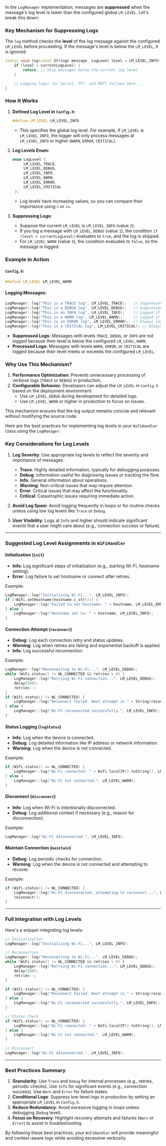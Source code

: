 In the `LogManager` implementation, messages are **suppressed** when the message's log level is lower than the configured global `LM_LEVEL`. Let's break this down:

### Key Mechanism for Suppressing Logs

The `log` method checks the **level** of the log message against the configured `LM_LEVEL` before proceeding. If the message's level is below the `LM_LEVEL`, it is ignored:

```cpp
static void log(const String& message, LogLevel level = LM_LEVEL_INFO) {
    if (level < currentLogLevel) {
        return; // Skip messages below the current log level
    }

    // Logging logic for Serial, TFT, and MQTT follows here...
}
```

### How It Works

1. **Defined Log Level in `Config.h`:**
   ```cpp
   #define LM_LEVEL LM_LEVEL_INFO
   ```
   - This specifies the global log level. For example, if `LM_LEVEL` is `LM_LEVEL_INFO`, the logger will only process messages at `LM_LEVEL_INFO` or higher (`WARN`, `ERROR`, `CRITICAL`).

2. **Log Levels Enum:**
   ```cpp
   enum LogLevel {
        LM_LEVEL_TRACE,
        LM_LEVEL_DEBUG,
        LM_LEVEL_INFO,
        LM_LEVEL_WARN,
        LM_LEVEL_ERROR,
        LM_LEVEL_CRITICAL
    };
   ```
   - Log levels have increasing values, so you can compare their importance using `<` or `>=`.

3. **Suppressing Logs:**
   - Suppose the current `LM_LEVEL` is `LM_LEVEL_INFO` (value `2`).
   - If you log a message with `LM_LEVEL_DEBUG` (value `1`), the condition `if (level < currentLogLevel)` evaluates to `true`, and the log is skipped.
   - For `LM_LEVEL_WARN` (value `3`), the condition evaluates to `false`, so the message is logged.

### Example in Action

#### `Config.h`:
```cpp
#define LM_LEVEL LM_LEVEL_WARN
```

#### Logging Messages:
```cpp
LogManager::log("This is a TRACE log", LM_LEVEL_TRACE);   // Suppressed if LM_LEVEL > TRACE
LogManager::log("This is a DEBUG log", LM_LEVEL_DEBUG);   // Suppressed if LM_LEVEL > DEBUG
LogManager::log("This is an INFO log", LM_LEVEL_INFO);    // Logged if LM_LEVEL <= INFO
LogManager::log("This is a WARN log", LM_LEVEL_WARN);     // Logged if LM_LEVEL <= WARN
LogManager::log("This is an ERROR log", LM_LEVEL_ERROR);  // Always logged if LM_LEVEL <= ERROR
LogManager::log("This is a CRITICAL log", LM_LEVEL_CRITICAL); // Always logged

```

- **Suppressed Logs:** Messages with levels `TRACE`, `DEBUG`, or `INFO` are not logged because their level is below the configured `LM_LEVEL_WARN`.
- **Processed Logs:** Messages with levels `WARN`, `ERROR`, or `CRITICAL` are logged because their level meets or exceeds the configured `LM_LEVEL`.

### Why Use This Mechanism?

1. **Performance Optimization:** Prevents unnecessary processing of verbose logs (`TRACE` or `DEBUG`) in production.
2. **Configurable Behavior:** Developers can adjust the `LM_LEVEL` in `Config.h` based on the deployment environment:
   - Use `LM_LEVEL_DEBUG` during development for detailed logs.
   - Use `LM_LEVEL_WARN` or higher in production to focus on issues. 

This mechanism ensures that the log output remains concise and relevant without modifying the source code.

Here are the best practices for implementing log levels in your `WiFiHandler` class using the `LogManager`:

### Key Considerations for Log Levels

1. **Log Severity**: Use appropriate log levels to reflect the severity and importance of messages. 
   - **Trace**: Highly detailed information, typically for debugging purposes.
   - **Debug**: Information useful for diagnosing issues or tracking the flow.
   - **Info**: General information about operations.
   - **Warning**: Non-critical issues that may require attention.
   - **Error**: Critical issues that may affect the functionality.
   - **Critical**: Catastrophic issues requiring immediate action.

2. **Avoid Log Spam**: Avoid logging frequently in loops or for routine checks unless using low log levels like `Trace` or `Debug`.

3. **User Visibility**: Logs at `Info` and higher should indicate significant events that a user might care about (e.g., connection success or failure).

---

### Suggested Log Level Assignments in `WiFiHandler`

#### Initialization (`init`)
- **Info**: Log significant steps of initialization (e.g., starting Wi-Fi, hostname setting).
- **Error**: Log failure to set hostname or connect after retries.

Example:
```cpp
LogManager::log("Initializing Wi-Fi...", LM_LEVEL_INFO);
if (!WiFi.setHostname(hostname.c_str())) {
    LogManager::log("Failed to set hostname: " + hostname, LM_LEVEL_ERROR);
} else {
    LogManager::log("Hostname set to: " + hostname, LM_LEVEL_INFO);
}
```

#### Connection Attempt (`reconnect`)
- **Debug**: Log each connection retry and status updates.
- **Warning**: Log when retries are failing and exponential backoff is applied.
- **Info**: Log successful reconnection.

Example:
```cpp
LogManager::log("Reconnecting to Wi-Fi...", LM_LEVEL_DEBUG);
while (WiFi.status() != WL_CONNECTED && retries > 0) {
    LogManager::log("Retrying Wi-Fi connection...", LM_LEVEL_DEBUG);
    delay(500);
    retries--;
}
if (WiFi.status() != WL_CONNECTED) {
    LogManager::log("Reconnect failed. Next attempt in " + String(reconnectDelay / 1000) + " seconds.", LM_LEVEL_WARN);
} else {
    LogManager::log("Wi-Fi reconnected successfully.", LM_LEVEL_INFO);
}
```

#### Status Logging (`logStatus`)
- **Info**: Log when the device is connected.
- **Debug**: Log detailed information like IP address or network information.
- **Warning**: Log when the device is not connected.

Example:
```cpp
if (WiFi.status() == WL_CONNECTED) {
    LogManager::log("Wi-Fi connected: " + WiFi.localIP().toString(), LM_LEVEL_INFO);
} else {
    LogManager::log("Wi-Fi not connected.", LM_LEVEL_WARN);
}
```

#### Disconnect (`disconnect`)
- **Info**: Log when Wi-Fi is intentionally disconnected.
- **Debug**: Log additional context if necessary (e.g., reason for disconnection).

Example:
```cpp
LogManager::log("Wi-Fi disconnected.", LM_LEVEL_INFO);
```

#### Maintain Connection (`maintain`)
- **Debug**: Log periodic checks for connection.
- **Warning**: Log when the device is not connected and attempting to recover.

Example:
```cpp
if (WiFi.status() != WL_CONNECTED) {
    LogManager::log("Wi-Fi disconnected, attempting to reconnect...", LM_LEVEL_WARN);
    reconnect();
}
```

---

### Full Integration with Log Levels

Here's a snippet integrating log levels:

```cpp
// Initialization
LogManager::log("Initializing Wi-Fi...", LM_LEVEL_INFO);

// Reconnection
LogManager::log("Reconnecting to Wi-Fi...", LM_LEVEL_DEBUG);
while (WiFi.status() != WL_CONNECTED && retries > 0) {
    LogManager::log("Retrying Wi-Fi connection...", LM_LEVEL_DEBUG);
    delay(500);
    retries--;
}

if (WiFi.status() != WL_CONNECTED) {
    LogManager::log("Reconnect failed. Next attempt in " + String(reconnectDelay / 1000) + " seconds.", LM_LEVEL_WARN);
} else {
    LogManager::log("Wi-Fi reconnected successfully.", LM_LEVEL_INFO);
}

// Status Check
if (WiFi.status() == WL_CONNECTED) {
    LogManager::log("Wi-Fi connected: " + WiFi.localIP().toString(), LM_LEVEL_INFO);
} else {
    LogManager::log("Wi-Fi not connected.", LM_LEVEL_WARN);
}

// Disconnect
LogManager::log("Wi-Fi disconnected.", LM_LEVEL_INFO);
```

---

### Best Practices Summary
1. **Granularity**: Use `Trace` and `Debug` for internal processes (e.g., retries, periodic checks). Use `Info` for significant events (e.g., connection success). Use `Warn` and `Error` for failure states.
2. **Conditional Logs**: Suppress low-level logs in production by setting an appropriate `LM_LEVEL` in `Config.h`.
3. **Reduce Redundancy**: Avoid excessive logging in loops unless debugging (`Debug` level).
4. **Focus on Recovery**: Highlight recovery attempts and failures (`Warn` or `Error`) to assist in troubleshooting.

By following these best practices, your `WiFiHandler` will provide meaningful and context-aware logs while avoiding excessive verbosity.